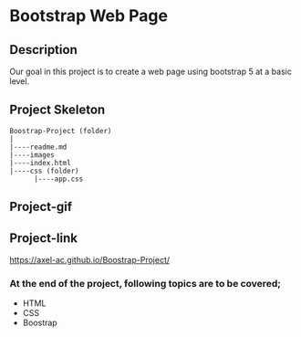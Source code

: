 # Bootstrap Web Page
## Description
Our goal in this project is to create a web page using bootstrap 5 at a basic level.
## Project Skeleton
```
Boostrap-Project (folder)
|
|----readme.md                 
|----images 
|----index.html
|----css (folder)
      |----app.css 
```
## Project-gif

## Project-link
https://axel-ac.github.io/Boostrap-Project/
### At the end of the project, following topics are to be covered;
- HTML 
- CSS
- Boostrap
